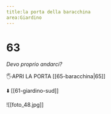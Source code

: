 ```yaml
---
title:la porta della baracchina
area:Giardino
---
```

# 63
_Devo proprio andarci?_

🖐APRI LA PORTA [[65-baracchina|65]]

⬇️ [[61-giardino-sud]]

![[foto_48.jpg]]